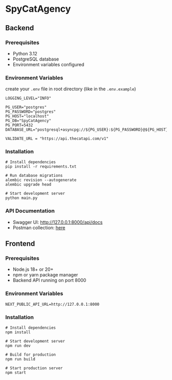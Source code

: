 # SpyCatAgency
## Backend
### Prerequisites
- Python 3.12
- PostgreSQL database
- Environment variables configured

### Environment Variables
create your `.env` file in root directory (like in the `.env.example`)
```
LOGGING_LEVEL="INFO"

PG_USER="postgres"
PG_PASSWORD="postgres"
PG_HOST="localhost"
PG_DB="SpyCatAgency"
PG_PORT=5432
DATABASE_URL="postgresql+asyncpg://${PG_USER}:${PG_PASSWORD}@${PG_HOST}:${PG_PORT}/${PG_DB}"

VALIDATE_URL = "https://api.thecatapi.com/v1"
```

### Installation
```
# Install dependencies
pip install -r requirements.txt

# Run database migrations
alembic revision --autogenerate
alembic upgrade head

# Start development server
python main.py
```

### API Documentation
- Swagger UI: http://127.0.0.1:8000/api/docs
- Postman collection: [here](./assets/openapi.json)


## Frontend
### Prerequisites
- Node.js 18+ or 20+
- npm or yarn package manager
- Backend API running on port 8000

### Environment Variables
`NEXT_PUBLIC_API_URL=http://127.0.0.1:8000`

### Installation
```
# Install dependencies
npm install

# Start development server
npm run dev

# Build for production
npm run build

# Start production server
npm start
```